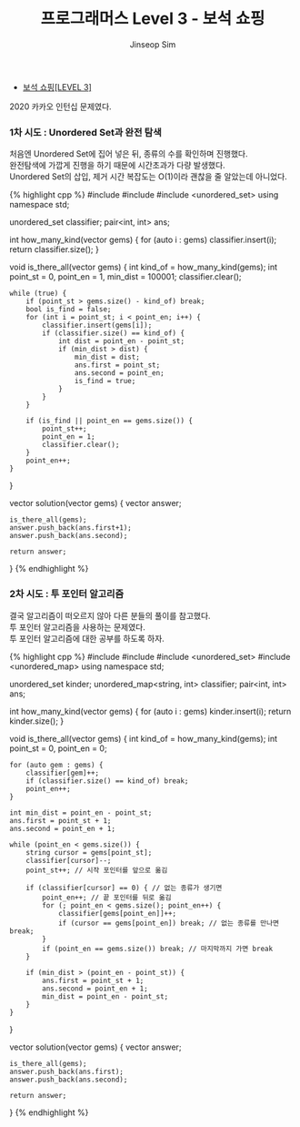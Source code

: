 ﻿---
layout: post
title: "프로그래머스 Level 3 - 보석 쇼핑"
categories: KAKAO
tags: [cpp]
author:
  - Jinseop Sim
---
- [보석 쇼핑[LEVEL 3]](https://school.programmers.co.kr/learn/courses/30/lessons/67258)   

2020 카카오 인턴십 문제였다.  

### 1차 시도 : Unordered Set과 완전 탐색
처음엔 Unordered Set에 집어 넣은 뒤, 종류의 수를 확인하며 진행했다.  
완전탐색에 가깝게 진행을 하기 때문에 시간초과가 다량 발생했다.  
Unordered Set의 삽입, 제거 시간 복잡도는 O(1)이라 괜찮을 줄 알았는데 아니었다.  

{% highlight cpp %}
#include <string>
#include <vector>
#include <unordered_set>
using namespace std;

unordered_set<string> classifier;
pair<int, int> ans;

int how_many_kind(vector<string> gems) {
    for (auto i : gems)
        classifier.insert(i);
    return classifier.size();
}

void is_there_all(vector<string> gems) {
    int kind_of = how_many_kind(gems);
    int point_st = 0, point_en = 1, min_dist = 100001;
    classifier.clear();

    while (true) {
        if (point_st > gems.size() - kind_of) break;
        bool is_find = false;
        for (int i = point_st; i < point_en; i++) {
            classifier.insert(gems[i]);
            if (classifier.size() == kind_of) {
                int dist = point_en - point_st;
                if (min_dist > dist) {
                    min_dist = dist;
                    ans.first = point_st;
                    ans.second = point_en;
                    is_find = true;
                }
            }
        }

        if (is_find || point_en == gems.size()) {
            point_st++;
            point_en = 1;
            classifier.clear();
        }
        point_en++;
    }
}

vector<int> solution(vector<string> gems) {
    vector<int> answer;

    is_there_all(gems);
    answer.push_back(ans.first+1);
    answer.push_back(ans.second);

    return answer;
}
{% endhighlight %}

### 2차 시도 : 투 포인터 알고리즘

결국 알고리즘이 떠오르지 않아 다른 분들의 풀이를 참고했다.  
투 포인터 알고리즘을 사용하는 문제였다.  
투 포인터 알고리즘에 대한 공부를 하도록 하자.  

{% highlight cpp %}
#include <string>
#include <vector>
#include <unordered_set>
#include <unordered_map>
using namespace std;

unordered_set<string> kinder;
unordered_map<string, int> classifier;
pair<int, int> ans;

int how_many_kind(vector<string> gems) {
    for (auto i : gems)
        kinder.insert(i);
    return kinder.size();
}

void is_there_all(vector<string> gems) {
    int kind_of = how_many_kind(gems);
    int point_st = 0, point_en = 0;

    for (auto gem : gems) {
        classifier[gem]++;
        if (classifier.size() == kind_of) break;
        point_en++;
    }
    
    int min_dist = point_en - point_st;
    ans.first = point_st + 1;
    ans.second = point_en + 1;

    while (point_en < gems.size()) {
        string cursor = gems[point_st];
        classifier[cursor]--; 
        point_st++; // 시작 포인터를 앞으로 옮김

        if (classifier[cursor] == 0) { // 없는 종류가 생기면
            point_en++; // 끝 포인터를 뒤로 옮김
            for (; point_en < gems.size(); point_en++) {
                classifier[gems[point_en]]++;
                if (cursor == gems[point_en]) break; // 없는 종류를 만나면 break;
            }
            if (point_en == gems.size()) break; // 마지막까지 가면 break
        }

        if (min_dist > (point_en - point_st)) {
            ans.first = point_st + 1;
            ans.second = point_en + 1;
            min_dist = point_en - point_st;
        }
    }
}

vector<int> solution(vector<string> gems) {
    vector<int> answer;

    is_there_all(gems);
    answer.push_back(ans.first);
    answer.push_back(ans.second);

    return answer;
}
{% endhighlight %}